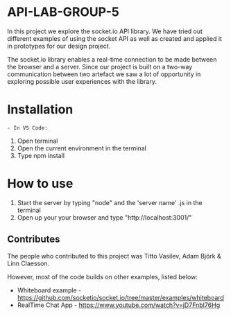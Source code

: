 # API-LAB-GROUP-5

In this project we explore the socket.io API library. We have tried out different examples of using the socket API as well as created and applied it in prototypes for our design project.

The socket.io library enables a real-time connection to be made between the browser and a server. Since our project is built on a two-way communication between two artefact we saw a lot of opportunity in exploring possible user experiences with the library.

# Installation

    - In VS Code:

1. Open terminal
2. Open the current environment in the terminal
3. Type npm install

# How to use

1. Start the server by typing "node" and the 'server name' .js in the terminal
2. Open up your your browser and type "http://localhost:3001/"

## Contributes

The people who contributed to this project was Titto Vasilev, Adam Björk & Linn Claesson.

However, most of the code builds on other examples, listed below:

-   Whiteboard example - https://github.com/socketio/socket.io/tree/master/examples/whiteboard
-   RealTime Chat App - https://www.youtube.com/watch?v=jD7FnbI76Hg
